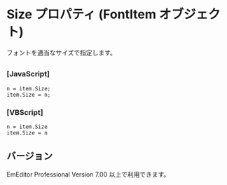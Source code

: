 # Size プロパティ (FontItem オブジェクト)

フォントを適当なサイズで指定します。

## 

### \[JavaScript\]

```
n = item.Size;
item.Size = n;
```

### \[VBScript\]

```
n = item.Size
item.Size = n
```

## バージョン

EmEditor Professional Version 7.00 以上で利用できます。
